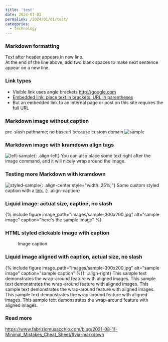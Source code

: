 ```yaml
---
title: 'test'
date: 2024-01-01
permalink: /2024/01/01/test/
categories:
  - technology
---
```

### Markdown formatting
Text after header appears in new line.  
At the end of the line above, add two blank spaces to make next sentence appear on a new line.

### Link types
- Visible link uses angle brackets <http://google.com>
- [Embedded link: place text in brackets, URL in parentheses](http://google.com)
- But an embedded link to an internal page or post on this site requires the full URL

### Markdown image without caption
pre-slash pathname; no baseurl because custom domain
![sample](/images/sample-300x200.jpg)

### Markdown image with kramdown align tags
![left-sample](/images/sample-300x200.jpg){: .align-left} You can also place some text right after the image command, and it will nicely wrap around the image.

### Testing more Markdown with kramdown
![styled-sample](/images/sample-300x200.jpg){: .align-center style="width: 25%;"}
Some custom styled caption with a [link](https://handsondataviz.org).
{: .align-caption}

### Liquid image: actual size, caption, no slash  
{% include figure image_path="images/sample-300x200.jpg" alt="sample image" caption="here's the sample image" %}

### HTML styled clickable image with caption
<figure style="width: 150px" class="align-center">
  <a href="/images/sample-300x200.jpg" alt="sample image">
  <img src="/images/sample-300x200.jpg" alt=""></a>
  <figcaption>Image caption.</figcaption>
</figure>

### Liquid image aligned with caption, actual size, no slash
{% include figure image_path="images/sample-300x200.jpg" alt="sample image" caption="sample caption" %}{: .align-right}
This sample text demonstrates the wrap-around feature with aligned images. This sample text demonstrates the wrap-around feature with aligned images. This sample text demonstrates the wrap-around feature with aligned images. This sample text demonstrates the wrap-around feature with aligned images. This sample text demonstrates the wrap-around feature with aligned images.

### Read more
<https://www.fabriziomusacchio.com/blog/2021-08-11-Minimal_Mistakes_Cheat_Sheet/#via-markdown>
